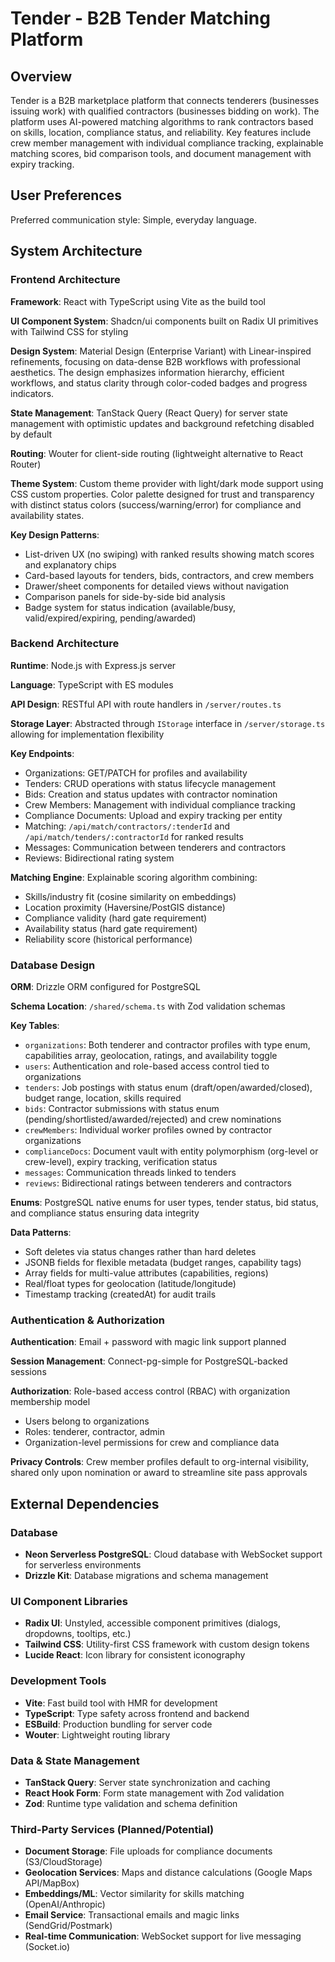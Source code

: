 # Tender - B2B Tender Matching Platform

## Overview

Tender is a B2B marketplace platform that connects tenderers (businesses issuing work) with qualified contractors (businesses bidding on work). The platform uses AI-powered matching algorithms to rank contractors based on skills, location, compliance status, and reliability. Key features include crew member management with individual compliance tracking, explainable matching scores, bid comparison tools, and document management with expiry tracking.

## User Preferences

Preferred communication style: Simple, everyday language.

## System Architecture

### Frontend Architecture

**Framework**: React with TypeScript using Vite as the build tool

**UI Component System**: Shadcn/ui components built on Radix UI primitives with Tailwind CSS for styling

**Design System**: Material Design (Enterprise Variant) with Linear-inspired refinements, focusing on data-dense B2B workflows with professional aesthetics. The design emphasizes information hierarchy, efficient workflows, and status clarity through color-coded badges and progress indicators.

**State Management**: TanStack Query (React Query) for server state management with optimistic updates and background refetching disabled by default

**Routing**: Wouter for client-side routing (lightweight alternative to React Router)

**Theme System**: Custom theme provider with light/dark mode support using CSS custom properties. Color palette designed for trust and transparency with distinct status colors (success/warning/error) for compliance and availability states.

**Key Design Patterns**:
- List-driven UX (no swiping) with ranked results showing match scores and explanatory chips
- Card-based layouts for tenders, bids, contractors, and crew members
- Drawer/sheet components for detailed views without navigation
- Comparison panels for side-by-side bid analysis
- Badge system for status indication (available/busy, valid/expired/expiring, pending/awarded)

### Backend Architecture

**Runtime**: Node.js with Express.js server

**Language**: TypeScript with ES modules

**API Design**: RESTful API with route handlers in `/server/routes.ts`

**Storage Layer**: Abstracted through `IStorage` interface in `/server/storage.ts` allowing for implementation flexibility

**Key Endpoints**:
- Organizations: GET/PATCH for profiles and availability
- Tenders: CRUD operations with status lifecycle management
- Bids: Creation and status updates with contractor nomination
- Crew Members: Management with individual compliance tracking
- Compliance Documents: Upload and expiry tracking per entity
- Matching: `/api/match/contractors/:tenderId` and `/api/match/tenders/:contractorId` for ranked results
- Messages: Communication between tenderers and contractors
- Reviews: Bidirectional rating system

**Matching Engine**: Explainable scoring algorithm combining:
- Skills/industry fit (cosine similarity on embeddings)
- Location proximity (Haversine/PostGIS distance)
- Compliance validity (hard gate requirement)
- Availability status (hard gate requirement)
- Reliability score (historical performance)

### Database Design

**ORM**: Drizzle ORM configured for PostgreSQL

**Schema Location**: `/shared/schema.ts` with Zod validation schemas

**Key Tables**:
- `organizations`: Both tenderer and contractor profiles with type enum, capabilities array, geolocation, ratings, and availability toggle
- `users`: Authentication and role-based access control tied to organizations
- `tenders`: Job postings with status enum (draft/open/awarded/closed), budget range, location, skills required
- `bids`: Contractor submissions with status enum (pending/shortlisted/awarded/rejected) and crew nominations
- `crewMembers`: Individual worker profiles owned by contractor organizations
- `complianceDocs`: Document vault with entity polymorphism (org-level or crew-level), expiry tracking, verification status
- `messages`: Communication threads linked to tenders
- `reviews`: Bidirectional ratings between tenderers and contractors

**Enums**: PostgreSQL native enums for user types, tender status, bid status, and compliance status ensuring data integrity

**Data Patterns**:
- Soft deletes via status changes rather than hard deletes
- JSONB fields for flexible metadata (budget ranges, capability tags)
- Array fields for multi-value attributes (capabilities, regions)
- Real/float types for geolocation (latitude/longitude)
- Timestamp tracking (createdAt) for audit trails

### Authentication & Authorization

**Authentication**: Email + password with magic link support planned

**Session Management**: Connect-pg-simple for PostgreSQL-backed sessions

**Authorization**: Role-based access control (RBAC) with organization membership model
- Users belong to organizations
- Roles: tenderer, contractor, admin
- Organization-level permissions for crew and compliance data

**Privacy Controls**: Crew member profiles default to org-internal visibility, shared only upon nomination or award to streamline site pass approvals

## External Dependencies

### Database
- **Neon Serverless PostgreSQL**: Cloud database with WebSocket support for serverless environments
- **Drizzle Kit**: Database migrations and schema management

### UI Component Libraries
- **Radix UI**: Unstyled, accessible component primitives (dialogs, dropdowns, tooltips, etc.)
- **Tailwind CSS**: Utility-first CSS framework with custom design tokens
- **Lucide React**: Icon library for consistent iconography

### Development Tools
- **Vite**: Fast build tool with HMR for development
- **TypeScript**: Type safety across frontend and backend
- **ESBuild**: Production bundling for server code
- **Wouter**: Lightweight routing library

### Data & State Management
- **TanStack Query**: Server state synchronization and caching
- **React Hook Form**: Form state management with Zod validation
- **Zod**: Runtime type validation and schema definition

### Third-Party Services (Planned/Potential)
- **Document Storage**: File uploads for compliance documents (S3/CloudStorage)
- **Geolocation Services**: Maps and distance calculations (Google Maps API/MapBox)
- **Embeddings/ML**: Vector similarity for skills matching (OpenAI/Anthropic)
- **Email Service**: Transactional emails and magic links (SendGrid/Postmark)
- **Real-time Communication**: WebSocket support for live messaging (Socket.io)